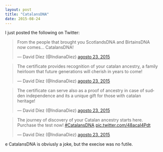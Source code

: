 ```yaml
---
layout: post
title: "CatalansDNA"
date: 2015-08-24
---
```


I just posted the following on Twitter:

<blockquote class="twitter-tweet" lang="es"><p lang="en" dir="ltr">From the people that brought you ScotlandsDNA and BirtainsDNA now comes... CatalansDNA!</p>&mdash; David Díez (@IndianaDiez) <a href="https://twitter.com/IndianaDiez/status/635592745600581632">agosto 23, 2015</a></blockquote>
<script async src="//platform.twitter.com/widgets.js" charset="utf-8"></script>

<blockquote class="twitter-tweet" lang="es"><p lang="en" dir="ltr">The certificate provides recognition of your catalan ancestry, a family heirloom that future generations will cherish in years to come!</p>&mdash; David Díez (@IndianaDiez) <a href="https://twitter.com/IndianaDiez/status/635593458825216000">agosto 23, 2015</a></blockquote>
<script async src="//platform.twitter.com/widgets.js" charset="utf-8"></script>

<blockquote class="twitter-tweet" lang="es"><p lang="en" dir="ltr">The certificate can serve also as a proof of ancestry in case of sudden independence and its a unique gift for those with catalan heritage!</p>&mdash; David Díez (@IndianaDiez) <a href="https://twitter.com/IndianaDiez/status/635594404665917440">agosto 23, 2015</a></blockquote>
<script async src="//platform.twitter.com/widgets.js" charset="utf-8"></script>

<blockquote class="twitter-tweet" lang="es"><p lang="en" dir="ltr">The journey of discovery of your Catalan ancestry starts here. Purchase the test now!&#10;&#10;<a href="https://twitter.com/hashtag/CatalansDNA?src=hash">#CatalansDNA</a> <a href="http://t.co/48acaI4Pdt">pic.twitter.com/48acaI4Pdt</a></p>&mdash; David Díez (@IndianaDiez) <a href="https://twitter.com/IndianaDiez/status/635596027391791104">agosto 23, 2015</a></blockquote>
<script async src="//platform.twitter.com/widgets.js" charset="utf-8"></script>
e
CatalansDNA is obviusly a joke, but the execise was no futile. 
